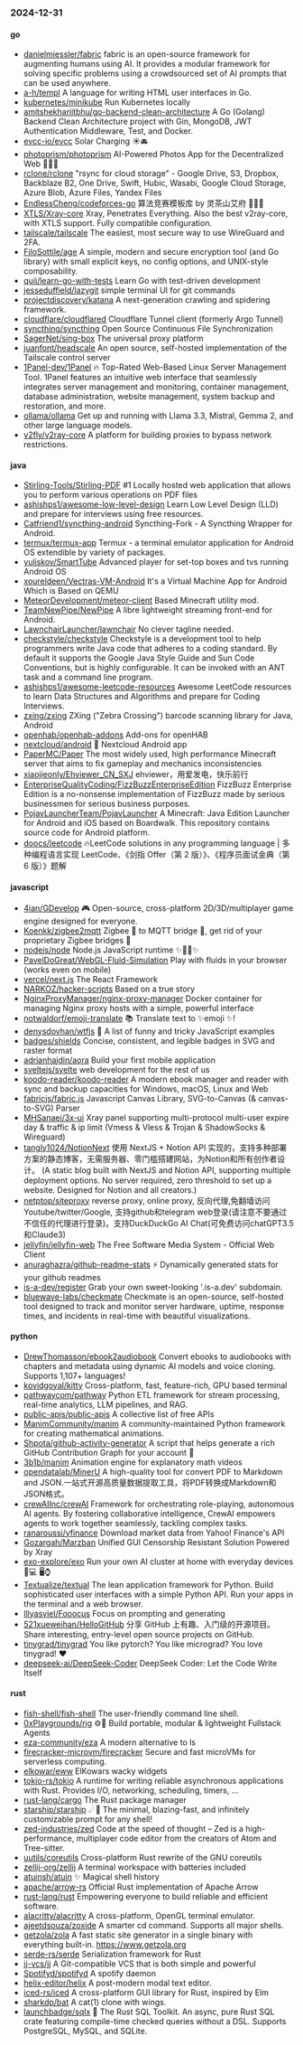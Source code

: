 ### 2024-12-31

#### go
* [danielmiessler/fabric](https://github.com/danielmiessler/fabric) fabric is an open-source framework for augmenting humans using AI. It provides a modular framework for solving specific problems using a crowdsourced set of AI prompts that can be used anywhere.
* [a-h/templ](https://github.com/a-h/templ) A language for writing HTML user interfaces in Go.
* [kubernetes/minikube](https://github.com/kubernetes/minikube) Run Kubernetes locally
* [amitshekhariitbhu/go-backend-clean-architecture](https://github.com/amitshekhariitbhu/go-backend-clean-architecture) A Go (Golang) Backend Clean Architecture project with Gin, MongoDB, JWT Authentication Middleware, Test, and Docker.
* [evcc-io/evcc](https://github.com/evcc-io/evcc) Solar Charging ☀️🚘
* [photoprism/photoprism](https://github.com/photoprism/photoprism) AI-Powered Photos App for the Decentralized Web 🌈💎✨
* [rclone/rclone](https://github.com/rclone/rclone) "rsync for cloud storage" - Google Drive, S3, Dropbox, Backblaze B2, One Drive, Swift, Hubic, Wasabi, Google Cloud Storage, Azure Blob, Azure Files, Yandex Files
* [EndlessCheng/codeforces-go](https://github.com/EndlessCheng/codeforces-go) 算法竞赛模板库 by 灵茶山艾府 💭💡🎈
* [XTLS/Xray-core](https://github.com/XTLS/Xray-core) Xray, Penetrates Everything. Also the best v2ray-core, with XTLS support. Fully compatible configuration.
* [tailscale/tailscale](https://github.com/tailscale/tailscale) The easiest, most secure way to use WireGuard and 2FA.
* [FiloSottile/age](https://github.com/FiloSottile/age) A simple, modern and secure encryption tool (and Go library) with small explicit keys, no config options, and UNIX-style composability.
* [quii/learn-go-with-tests](https://github.com/quii/learn-go-with-tests) Learn Go with test-driven development
* [jesseduffield/lazygit](https://github.com/jesseduffield/lazygit) simple terminal UI for git commands
* [projectdiscovery/katana](https://github.com/projectdiscovery/katana) A next-generation crawling and spidering framework.
* [cloudflare/cloudflared](https://github.com/cloudflare/cloudflared) Cloudflare Tunnel client (formerly Argo Tunnel)
* [syncthing/syncthing](https://github.com/syncthing/syncthing) Open Source Continuous File Synchronization
* [SagerNet/sing-box](https://github.com/SagerNet/sing-box) The universal proxy platform
* [juanfont/headscale](https://github.com/juanfont/headscale) An open source, self-hosted implementation of the Tailscale control server
* [1Panel-dev/1Panel](https://github.com/1Panel-dev/1Panel) 🔥 Top-Rated Web-Based Linux Server Management Tool. 1Panel features an intuitive web interface that seamlessly integrates server management and monitoring, container management, database administration, website management, system backup and restoration, and more.
* [ollama/ollama](https://github.com/ollama/ollama) Get up and running with Llama 3.3, Mistral, Gemma 2, and other large language models.
* [v2fly/v2ray-core](https://github.com/v2fly/v2ray-core) A platform for building proxies to bypass network restrictions.

#### java
* [Stirling-Tools/Stirling-PDF](https://github.com/Stirling-Tools/Stirling-PDF) #1 Locally hosted web application that allows you to perform various operations on PDF files
* [ashishps1/awesome-low-level-design](https://github.com/ashishps1/awesome-low-level-design) Learn Low Level Design (LLD) and prepare for interviews using free resources.
* [Catfriend1/syncthing-android](https://github.com/Catfriend1/syncthing-android) Syncthing-Fork - A Syncthing Wrapper for Android.
* [termux/termux-app](https://github.com/termux/termux-app) Termux - a terminal emulator application for Android OS extendible by variety of packages.
* [yuliskov/SmartTube](https://github.com/yuliskov/SmartTube) Advanced player for set-top boxes and tvs running Android OS
* [xoureldeen/Vectras-VM-Android](https://github.com/xoureldeen/Vectras-VM-Android) It's a Virtual Machine App for Android Which is Based on QEMU
* [MeteorDevelopment/meteor-client](https://github.com/MeteorDevelopment/meteor-client) Based Minecraft utility mod.
* [TeamNewPipe/NewPipe](https://github.com/TeamNewPipe/NewPipe) A libre lightweight streaming front-end for Android.
* [LawnchairLauncher/lawnchair](https://github.com/LawnchairLauncher/lawnchair) No clever tagline needed.
* [checkstyle/checkstyle](https://github.com/checkstyle/checkstyle) Checkstyle is a development tool to help programmers write Java code that adheres to a coding standard. By default it supports the Google Java Style Guide and Sun Code Conventions, but is highly configurable. It can be invoked with an ANT task and a command line program.
* [ashishps1/awesome-leetcode-resources](https://github.com/ashishps1/awesome-leetcode-resources) Awesome LeetCode resources to learn Data Structures and Algorithms and prepare for Coding Interviews.
* [zxing/zxing](https://github.com/zxing/zxing) ZXing ("Zebra Crossing") barcode scanning library for Java, Android
* [openhab/openhab-addons](https://github.com/openhab/openhab-addons) Add-ons for openHAB
* [nextcloud/android](https://github.com/nextcloud/android) 📱 Nextcloud Android app
* [PaperMC/Paper](https://github.com/PaperMC/Paper) The most widely used, high performance Minecraft server that aims to fix gameplay and mechanics inconsistencies
* [xiaojieonly/Ehviewer_CN_SXJ](https://github.com/xiaojieonly/Ehviewer_CN_SXJ) ehviewer，用爱发电，快乐前行
* [EnterpriseQualityCoding/FizzBuzzEnterpriseEdition](https://github.com/EnterpriseQualityCoding/FizzBuzzEnterpriseEdition) FizzBuzz Enterprise Edition is a no-nonsense implementation of FizzBuzz made by serious businessmen for serious business purposes.
* [PojavLauncherTeam/PojavLauncher](https://github.com/PojavLauncherTeam/PojavLauncher) A Minecraft: Java Edition Launcher for Android and iOS based on Boardwalk. This repository contains source code for Android platform.
* [doocs/leetcode](https://github.com/doocs/leetcode) 🔥LeetCode solutions in any programming language | 多种编程语言实现 LeetCode、《剑指 Offer（第 2 版）》、《程序员面试金典（第 6 版）》题解

#### javascript
* [4ian/GDevelop](https://github.com/4ian/GDevelop) 🎮 Open-source, cross-platform 2D/3D/multiplayer game engine designed for everyone.
* [Koenkk/zigbee2mqtt](https://github.com/Koenkk/zigbee2mqtt) Zigbee 🐝 to MQTT bridge 🌉, get rid of your proprietary Zigbee bridges 🔨
* [nodejs/node](https://github.com/nodejs/node) Node.js JavaScript runtime ✨🐢🚀✨
* [PavelDoGreat/WebGL-Fluid-Simulation](https://github.com/PavelDoGreat/WebGL-Fluid-Simulation) Play with fluids in your browser (works even on mobile)
* [vercel/next.js](https://github.com/vercel/next.js) The React Framework
* [NARKOZ/hacker-scripts](https://github.com/NARKOZ/hacker-scripts) Based on a true story
* [NginxProxyManager/nginx-proxy-manager](https://github.com/NginxProxyManager/nginx-proxy-manager) Docker container for managing Nginx proxy hosts with a simple, powerful interface
* [notwaldorf/emoji-translate](https://github.com/notwaldorf/emoji-translate) 📚 Translate text to ✨emoji ✨!
* [denysdovhan/wtfjs](https://github.com/denysdovhan/wtfjs) 🤪 A list of funny and tricky JavaScript examples
* [badges/shields](https://github.com/badges/shields) Concise, consistent, and legible badges in SVG and raster format
* [adrianhajdin/aora](https://github.com/adrianhajdin/aora) Build your first mobile application
* [sveltejs/svelte](https://github.com/sveltejs/svelte) web development for the rest of us
* [koodo-reader/koodo-reader](https://github.com/koodo-reader/koodo-reader) A modern ebook manager and reader with sync and backup capacities for Windows, macOS, Linux and Web
* [fabricjs/fabric.js](https://github.com/fabricjs/fabric.js) Javascript Canvas Library, SVG-to-Canvas (& canvas-to-SVG) Parser
* [MHSanaei/3x-ui](https://github.com/MHSanaei/3x-ui) Xray panel supporting multi-protocol multi-user expire day & traffic & ip limit (Vmess & Vless & Trojan & ShadowSocks & Wireguard)
* [tangly1024/NotionNext](https://github.com/tangly1024/NotionNext) 使用 NextJS + Notion API 实现的，支持多种部署方案的静态博客，无需服务器、零门槛搭建网站，为Notion和所有创作者设计。 (A static blog built with NextJS and Notion API, supporting multiple deployment options. No server required, zero threshold to set up a website. Designed for Notion and all creators.)
* [netptop/siteproxy](https://github.com/netptop/siteproxy) reverse proxy, online proxy, 反向代理,免翻墙访问Youtube/twitter/Google, 支持github和telegram web登录(请注意不要通过不信任的代理进行登录)。支持DuckDuckGo AI Chat(可免费访问chatGPT3.5和Claude3)
* [jellyfin/jellyfin-web](https://github.com/jellyfin/jellyfin-web) The Free Software Media System - Official Web Client
* [anuraghazra/github-readme-stats](https://github.com/anuraghazra/github-readme-stats) ⚡ Dynamically generated stats for your github readmes
* [is-a-dev/register](https://github.com/is-a-dev/register) Grab your own sweet-looking '.is-a.dev' subdomain.
* [bluewave-labs/checkmate](https://github.com/bluewave-labs/checkmate) Checkmate is an open-source, self-hosted tool designed to track and monitor server hardware, uptime, response times, and incidents in real-time with beautiful visualizations.

#### python
* [DrewThomasson/ebook2audiobook](https://github.com/DrewThomasson/ebook2audiobook) Convert ebooks to audiobooks with chapters and metadata using dynamic AI models and voice cloning. Supports 1,107+ languages!
* [kovidgoyal/kitty](https://github.com/kovidgoyal/kitty) Cross-platform, fast, feature-rich, GPU based terminal
* [pathwaycom/pathway](https://github.com/pathwaycom/pathway) Python ETL framework for stream processing, real-time analytics, LLM pipelines, and RAG.
* [public-apis/public-apis](https://github.com/public-apis/public-apis) A collective list of free APIs
* [ManimCommunity/manim](https://github.com/ManimCommunity/manim) A community-maintained Python framework for creating mathematical animations.
* [Shpota/github-activity-generator](https://github.com/Shpota/github-activity-generator) A script that helps generate a rich GitHub Contribution Graph for your account 🤖
* [3b1b/manim](https://github.com/3b1b/manim) Animation engine for explanatory math videos
* [opendatalab/MinerU](https://github.com/opendatalab/MinerU) A high-quality tool for convert PDF to Markdown and JSON.一站式开源高质量数据提取工具，将PDF转换成Markdown和JSON格式。
* [crewAIInc/crewAI](https://github.com/crewAIInc/crewAI) Framework for orchestrating role-playing, autonomous AI agents. By fostering collaborative intelligence, CrewAI empowers agents to work together seamlessly, tackling complex tasks.
* [ranaroussi/yfinance](https://github.com/ranaroussi/yfinance) Download market data from Yahoo! Finance's API
* [Gozargah/Marzban](https://github.com/Gozargah/Marzban) Unified GUI Censorship Resistant Solution Powered by Xray
* [exo-explore/exo](https://github.com/exo-explore/exo) Run your own AI cluster at home with everyday devices 📱💻 🖥️⌚
* [Textualize/textual](https://github.com/Textualize/textual) The lean application framework for Python. Build sophisticated user interfaces with a simple Python API. Run your apps in the terminal and a web browser.
* [lllyasviel/Fooocus](https://github.com/lllyasviel/Fooocus) Focus on prompting and generating
* [521xueweihan/HelloGitHub](https://github.com/521xueweihan/HelloGitHub) 分享 GitHub 上有趣、入门级的开源项目。Share interesting, entry-level open source projects on GitHub.
* [tinygrad/tinygrad](https://github.com/tinygrad/tinygrad) You like pytorch? You like micrograd? You love tinygrad! ❤️
* [deepseek-ai/DeepSeek-Coder](https://github.com/deepseek-ai/DeepSeek-Coder) DeepSeek Coder: Let the Code Write Itself

#### rust
* [fish-shell/fish-shell](https://github.com/fish-shell/fish-shell) The user-friendly command line shell.
* [0xPlaygrounds/rig](https://github.com/0xPlaygrounds/rig) ⚙️🦀 Build portable, modular & lightweight Fullstack Agents
* [eza-community/eza](https://github.com/eza-community/eza) A modern alternative to ls
* [firecracker-microvm/firecracker](https://github.com/firecracker-microvm/firecracker) Secure and fast microVMs for serverless computing.
* [elkowar/eww](https://github.com/elkowar/eww) ElKowars wacky widgets
* [tokio-rs/tokio](https://github.com/tokio-rs/tokio) A runtime for writing reliable asynchronous applications with Rust. Provides I/O, networking, scheduling, timers, ...
* [rust-lang/cargo](https://github.com/rust-lang/cargo) The Rust package manager
* [starship/starship](https://github.com/starship/starship) ☄🌌️ The minimal, blazing-fast, and infinitely customizable prompt for any shell!
* [zed-industries/zed](https://github.com/zed-industries/zed) Code at the speed of thought – Zed is a high-performance, multiplayer code editor from the creators of Atom and Tree-sitter.
* [uutils/coreutils](https://github.com/uutils/coreutils) Cross-platform Rust rewrite of the GNU coreutils
* [zellij-org/zellij](https://github.com/zellij-org/zellij) A terminal workspace with batteries included
* [atuinsh/atuin](https://github.com/atuinsh/atuin) ✨ Magical shell history
* [apache/arrow-rs](https://github.com/apache/arrow-rs) Official Rust implementation of Apache Arrow
* [rust-lang/rust](https://github.com/rust-lang/rust) Empowering everyone to build reliable and efficient software.
* [alacritty/alacritty](https://github.com/alacritty/alacritty) A cross-platform, OpenGL terminal emulator.
* [ajeetdsouza/zoxide](https://github.com/ajeetdsouza/zoxide) A smarter cd command. Supports all major shells.
* [getzola/zola](https://github.com/getzola/zola) A fast static site generator in a single binary with everything built-in. https://www.getzola.org
* [serde-rs/serde](https://github.com/serde-rs/serde) Serialization framework for Rust
* [jj-vcs/jj](https://github.com/jj-vcs/jj) A Git-compatible VCS that is both simple and powerful
* [Spotifyd/spotifyd](https://github.com/Spotifyd/spotifyd) A spotify daemon
* [helix-editor/helix](https://github.com/helix-editor/helix) A post-modern modal text editor.
* [iced-rs/iced](https://github.com/iced-rs/iced) A cross-platform GUI library for Rust, inspired by Elm
* [sharkdp/bat](https://github.com/sharkdp/bat) A cat(1) clone with wings.
* [launchbadge/sqlx](https://github.com/launchbadge/sqlx) 🧰 The Rust SQL Toolkit. An async, pure Rust SQL crate featuring compile-time checked queries without a DSL. Supports PostgreSQL, MySQL, and SQLite.
